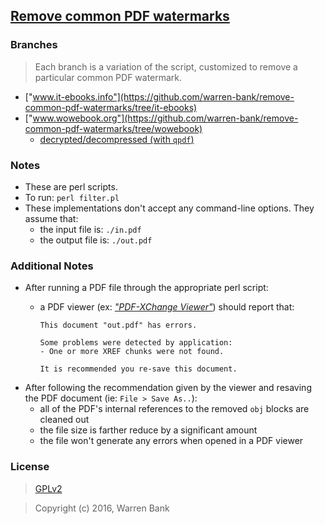 ## [Remove common PDF watermarks](https://github.com/warren-bank/remove-common-pdf-watermarks)

### Branches

> Each branch is a variation of the script, customized to remove a particular common PDF watermark.

* ["www.it-ebooks.info"](https://github.com/warren-bank/remove-common-pdf-watermarks/tree/it-ebooks)
* ["www.wowebook.org"](https://github.com/warren-bank/remove-common-pdf-watermarks/tree/wowebook)
  * [decrypted/decompressed (with `qpdf`)](https://github.com/warren-bank/remove-common-pdf-watermarks/tree/wowebook-decrypted-decompressed)

### Notes

* These are perl scripts.
* To run: `perl filter.pl`
* These implementations don't accept any command-line options.
  They assume that:
  * the input file is: `./in.pdf`
  * the output file is: `./out.pdf`

### Additional Notes

* After running a PDF file through the appropriate perl script:
  * a PDF viewer (ex: [_"PDF-XChange Viewer"_](http://portableapps.com/apps/office/pdf-xchange-portable)) should report that:

    ```
    This document "out.pdf" has errors.
    
    Some problems were detected by application:
    - One or more XREF chunks were not found.
    
    It is recommended you re-save this document.
    ```
* After following the recommendation given by the viewer and resaving the PDF document (ie: `File > Save As..`):
  * all of the PDF's internal references to the removed `obj` blocks are cleaned out
  * the file size is farther reduce by a significant amount
  * the file won't generate any errors when opened in a PDF viewer

### License

> [GPLv2](http://www.gnu.org/licenses/gpl-2.0.txt)

> Copyright (c) 2016, Warren Bank
